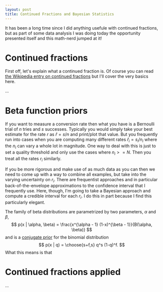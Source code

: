 ```yaml
---
layout: post
title: Continued Fractions and Bayesian Statistics
---
```


It has been a long time since I did anything usefule with continued fractions,
but as part of some data analysis I was doing today the opportunity presented itself
and this math-nerd jumped at it!

# Continued fractions

First off, let's explain what a continued fraction is.
Of course you can read [the Wikipedia entry on continued fractions](https://en.wikipedia.org/wiki/Continued_fraction)
but I'll cover the very basics here.

...

# Beta function priors

If you want to measure a conversion rate then what you have is a Bernoulli trial of $n$ tries and $s$ successes.
Typically you would simply take your best estimate for the rate $r$ as $\hat{r} = s/n$ and print/plot that value.
But you frequently run into cases when you are computing many different rates $\hat{r}_i = s_i/n_i$
where the $n_i$ can vary a whole lot in magnitude.
One way to deal with this is just to set a quality threshold and only use the cases where $n_i >= N$.
Then you treat all the rates $r_i$ similarly.

If you be more rigorous and make use of as much data as you can then we need to come up with a way to combine all examples,
but take into the varying uncertainty on $r_i$.
There are frequentist approaches and in particular back-of-the-envelope approximations
to the confidence interval that I frequently use.
Here, though, I'm going to take a Bayesian approach and compute a credible interval for each $r_i$.
I do this in part because I find this particularly elegant.

The family of beta distributions are parametrized by two parameters, $\alpha$ and $\beta$,
$$ p(x | \alpha, \beta) = \frac{x^{\alpha - 1} (1-x)^{\beta - 1}}{B(\alpha, \beta)} $$
and is a [conjugate prior](https://en.wikipedia.org/wiki/Conjugate_prior) for the binomial distribution
$$ p(x | q) = \choose{s+f,s} q^s (1-q)^f. $$
What this means is that 

# Continued fractions applied

...
